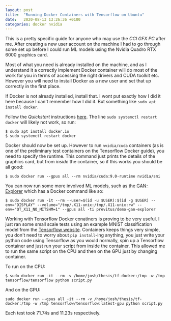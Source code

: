 ```yaml
---
layout: post
title:  "Running Docker Containers with Tensorflow on Ubuntu"
date:   2020-08-13 13:26:36 +0100
categories: docker nvidia
---
```


This is a pretty specific guide for anyone who may use the _CCI GFX PC_ after me. After creating a new user account on the machine I had to go through some set up before I could run ML models using the Nvidia Quadro RTX 6000 graphics card.

Most of what you need is already installed on the machine, and as I understand it a correctly implement Docker container will do most of the work for you in terms of accessing the right drivers and CUDA toolkit etc. However you will need to install Docker as a new user and set that up correctly in the first place.

If Docker is not already installed, install that. I wont put exactly how I did it here because I can't remember how I did it. But something like `sudo apt install docker`.

Follow the _Quickstart_ instructions [here](https://github.com/NVIDIA/nvidia-docker). The line `sudo systemctl restart docker` will likely not work, so run:

```
$ sudo apt install docker.io
$ sudo systemctl restart docker
```

Docker should now be set up. However to run `nvidia/cuda` containers (as is one of the preliminary test containers on the Tensorflow Docker guide), you need to specify the runtime. This command just prints the details of the graphics card, but from _inside_ the container, so if this works you should be all good:

```
$ sudo docker run --gpus all --rm nvidia/cuda:9.0-runtime nvidia/smi
```

You can now run some more involved ML models, such as the [GAN-Explorer](https://github.com/previtus/GAN_explorer) which has a Docker command like so:

```
$ sudo docker run -it --rm --user=$(id -u $USER):$(id -g $USER) --env="DISPLAY" --volume="/tmp/.X11-unix:/tmp/.X11-unix:rw" --env="QT_X11_NO_MITSHM=1" --gpus all -ti previtus/demo-gan-explorer
```

Working with Tensorflow Docker conatiners is proving to be very useful. I just ran some small scale tests using an example MNIST classification model from the [Tensorflow website](https://www.tensorflow.org/tutorials/quickstart/advanced). Containers keeps things very simple, you don't need to worry about `pip install`-ing anything, you just write your python code using Tensorflow as you would normally, spin up a Tensorflow container and just run your script from inside the container. This allowed me to run the same script on the CPU and then on the GPU just by changing container.

To run on the CPU:

```
$ sudo docker run -it --rm -v /home/josh/thesis/tf-docker:/tmp -w /tmp tensorflow/tensorflow python script.py
```

And on the GPU:

```
sudo docker run --gpus all -it --rm -v /home/josh/thesis/tf-docker:/tmp -w /tmp tensorflow/tensorflow:latest-gpu python script.py
```

Each test took 71.74s and 11.23s respectively.
